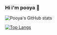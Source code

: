 ### Hi i'm pooya 👋

![Pooya's GitHub stats](https://github-readme-stats.vercel.app/api?username=pooya-poi&show_icons=true&theme=radical)

[![Top Langs](https://github-readme-stats.vercel.app/api/top-langs/?username=pooya-poi&layout=compact&theme=radical)](https://github.com/anuraghazra/github-readme-stats)

